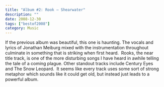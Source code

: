 ```yaml
---
title: "Album #2: Rook – Shearwater"
description: ""
date: 2008-12-30
tags: ["bestof2008"]
category: Music
---
```



<p>If the previous album was beautiful, this one is haunting. The vocals and lyrics of  Jonathan Meiburg mixed with the instrumentation throughout culminate in something that is striking when first heard.&nbsp; Rooks, the near title track, is one of the more disturbing songs I have heard in awhile telling the tale of a coming plague. Other standout tracks include Century Eyes and The Snow Leopard.&nbsp; It seems like every track uses some sort of strong metaphor which sounds like it could get old, but instead just leads to a powerful album.</p>
